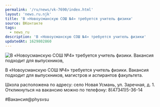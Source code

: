 ```yaml
---
permalink: '/ru/news/vk-7690/index.html'
layout: 'news.ru.njk'
title: 'В «Новоусманскую СОШ №4» требуется учитель физики'
source: ВКонтакте
tags:
  - news_ru
description: 'В «Новоусманскую СОШ №4» требуется учитель физики'
updatedAt: 1629802860
---
```

![В «Новоусманскую СОШ №4» требуется учитель физики. Вакансия подходит для выпускников,](https://sun9-41.userapi.com/sun9-6/impg/51zgRHNFhNBF-0U3JZn4hskTBcRm6SToOkPIhA/553FoPcfIpI.jpg?size=1280x747&quality=96&sign=6a3911dcfe270c4ba20e7ab229512905&c_uniq_tag=e-SlyKBfNxLfxNhnavGtUmXS_5_HZBvP1qZCx4av7QQ&type=album)

В «Новоусманскую СОШ №4» требуется учитель физики. Вакансия подходит для выпускников, магистров и аспирантов факультета.

Школа расположена по адресу: село Новая Усмань, ул. Заречная, д. 1.
Откликнуться на вакансию можно по телефону: 8(47341)5-36-14

#Вакансия@physvsu
